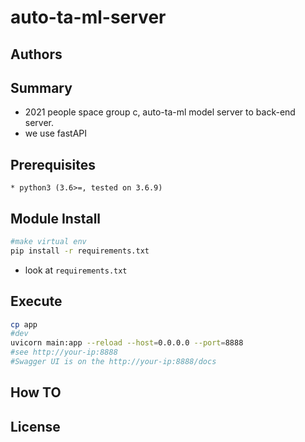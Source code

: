# auto-ta-ml-server
## Authors
## Summary
* 2021 people space group c, auto-ta-ml model server to back-end server.
* we use fastAPI
## Prerequisites
    * python3 (3.6>=, tested on 3.6.9)
## Module Install
```sh
#make virtual env
pip install -r requirements.txt
```
* look at `requirements.txt`
## Execute
```sh
cp app
#dev
uvicorn main:app --reload --host=0.0.0.0 --port=8888
#see http://your-ip:8888
#Swagger UI is on the http://your-ip:8888/docs
```
## How TO
## License
